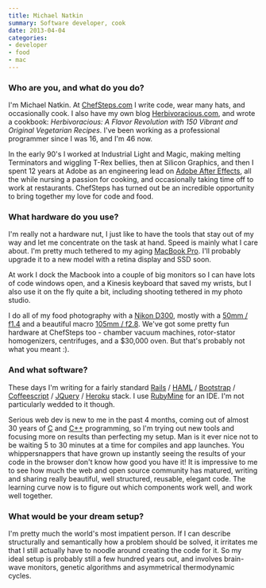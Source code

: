 ```yaml
---
title: Michael Natkin
summary: Software developer, cook
date: 2013-04-04
categories:
- developer
- food
- mac
---
```


### Who are you, and what do you do?

I'm Michael Natkin. At [ChefSteps.com](http://www.chefsteps.com/ "A modern cooking school.") I write code, wear many hats, and occasionally cook. I also have my own blog [Herbivoracious.com](http://herbivoracious.com/ "Michael's website."), and wrote a cookbook: *Herbivoracious: A Flavor Revolution with 150 Vibrant and Original Vegetarian Recipes*. I've been working as a professional programmer since I was 16, and I'm 46 now.

In the early 90's I worked at Industrial Light and Magic, making melting Terminators and wiggling T-Rex bellies, then at Silicon Graphics, and then I spent 12 years at Adobe as an engineering lead on [Adobe After Effects][after-effects], all the while nursing a passion for cooking, and occasionally taking time off to work at restaurants. ChefSteps has turned out be an incredible opportunity to bring together my love for code and food.

### What hardware do you use?

I'm really not a hardware nut, I just like to have the tools that stay out of my way and let me concentrate on the task at hand. Speed is mainly what I care about. I'm pretty much tethered to my aging [MacBook Pro][macbook-pro]. I'll probably upgrade it to a new model with a retina display and SSD soon.

At work I dock the Macbook into a couple of big monitors so I can have lots of code windows open, and a Kinesis keyboard that saved my wrists, but I also use it on the fly quite a bit, including shooting tethered in my photo studio.

I do all of my food photography with a [Nikon D300][d300], mostly with a [50mm / f1.4][af-nikkor-50mm-f1.4d] and a beautiful macro [105mm / f2.8][af-vr-micro-nikkor-105mm-f-2.8g-if-ed]. We've got some pretty fun hardware at ChefSteps too - chamber vacuum machines, rotor-stator homogenizers, centrifuges, and a $30,000 oven. But that's probably not what you meant :).

### And what software?

These days I'm writing for a fairly standard [Rails][] / [HAML][] / [Bootstrap][] / [Coffeescript][] / [JQuery][] / [Heroku][] stack. I use [RubyMine][] for an IDE. I'm not particularly wedded to it though.

Serious web dev is new to me in the past 4 months, coming out of almost 30 years of [C][] and [C++][c-plusplus] programming, so I'm trying out new tools and focusing more on results than perfecting my setup. Man is it ever nice not to be waiting 5 to 30 minutes at a time for compiles and app launches. You whippersnappers that have grown up instantly seeing the results of your code in the browser don't know how good you have it! It is impressive to me to see how much the web and open source community has matured, writing and sharing really beautiful, well structured, reusable, elegant code. The learning curve now is to figure out which components work well, and work well together.

### What would be your dream setup?

I'm pretty much the world's most impatient person. If I can describe structurally and semantically how a problem should be solved, it irritates me that I still actually have to noodle around creating the code for it. So my ideal setup is probably still a few hundred years out, and involves brain-wave monitors, genetic algorithms and asymmetrical thermodynamic cycles.

[af-nikkor-50mm-f1.4d]: https://www.nikonusa.com/en/Nikon-Products/Product/Camera-Lenses/1902/AF-NIKKOR-50mm-f%252F1.4D.html "A camera lens."
[af-vr-micro-nikkor-105mm-f-2.8g-if-ed]: https://www.nikonusa.com/en/nikon-products/product-archive/camera-lenses/af-s-vr-micro-nikkor-105mm-f%252f2.8g-if-ed.html "An macro lens."
[after-effects]: https://www.adobe.com/products/aftereffects.html "Motion graphics and video editing software."
[bootstrap]: https://getbootstrap.com/ "A front-end web framework."
[c-plusplus]: https://en.wikipedia.org/wiki/C%2B%2B "A compiled programming language."
[c]: https://en.wikipedia.org/wiki/C_(programming_language) "A compiled programming language."
[coffeescript]: https://coffeescript.org/ "A language that compiles into Javascript."
[d300]: https://en.wikipedia.org/wiki/Nikon_D300 "A 12.3 megapixel DSLR."
[haml]: https://haml.info/ "A markup syntax that generates HTML."
[heroku]: https://www.heroku.com/ "A service for running and deploying Ruby, Node.js, Clojure, Java, Python, and Scala apps."
[jquery]: https://jquery.com/ "A Javascript framework."
[macbook-pro]: https://www.apple.com/macbook-pro/ "A laptop."
[rails]: https://rubyonrails.org/ "A Ruby-based web framework."
[rubymine]: https://www.jetbrains.com/ruby/ "An IDE for Ruby."
